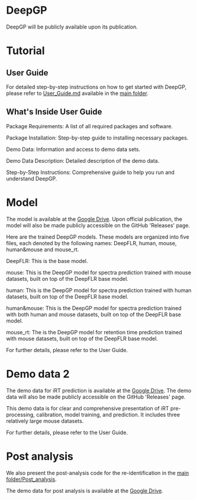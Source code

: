# DeepGP
DeepGP will be publicly available upon its publication. 
# Tutorial
## User Guide
For detailed step-by-step instructions on how to get started with DeepGP, please refer to [User_Guide.md]() available in the [main folder]().

## What's Inside User Guide

Package Requirements: A list of all required packages and software.

Package Installation: Step-by-step guide to installing necessary packages.

Demo Data: Information and access to demo data sets.

Demo Data Description: Detailed description of the demo data.

Step-by-Step Instructions: Comprehensive guide to help you run and understand DeepGP.

# Model
The model is available at the [Google Drive](https://drive.google.com/drive/folders/1J4CKnsrikETNgcLj9xL5eRjWqC0oQx8Q). Upon official publication, the model will also be made publicly accessible on the GitHub 'Releases' page.

Here are the trained DeepGP models. These models are organized into five files, each denoted by the following names: DeepFLR, human, mouse, human&mouse and mouse_rt.

DeepFLR: This is the base model.

mouse: This is the DeepGP model for spectra prediction trained with mouse datasets, built on top of the DeepFLR base model.

human: This is the DeepGP model for spectra prediction trained with human datasets, built on top of the DeepFLR base model.

human&mouse: This is the DeepGP model for spectra prediction trained with both human and mouse datasets, built on top of the DeepFLR base model.

mouse_rt: The is the DeepGP model for retention time prediction trained with mouse datasets, built on top of the DeepFLR base model.

For further details, please refer to the User Guide.

# Demo data 2
The demo data for iRT prediction is available at the [Google Drive](https://drive.google.com/drive/folders/1ysrME3schgZHtxB4JL114MrvyNnXx6_k). The demo data will also be made publicly accessible on the GitHub 'Releases' page.

This demo data is for clear and comprehensive presentation of iRT pre-processing, calibration, model training, and prediction. It includes three relatively large mouse datasets.

For further details, please refer to the User Guide.

# Post analysis
We also present the post-analysis code for the re-identification in the [main folder/Post_analysis]().

The demo data for post analysis is available at the [Google Drive](https://drive.google.com/drive/folders/1FGRUSyV-_pBYnTG8tqaY2594TSKY8e-9).
